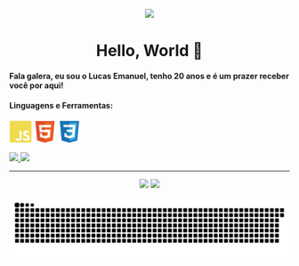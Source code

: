 <p align="center">
  <img src="https://media.giphy.com/media/FRWqO0naQunmERUJhS/giphy.gif">
</p>
<h1 align="center">Hello, World 🚀</h1>

#### Fala galera, eu sou o Lucas Emanuel, tenho 20 anos e é um prazer receber você por aqui!<br>

#### Linguagens e Ferramentas:
<div style="display: inline_block">
  <img align="center" alt="JS" height="40" width="40" src="https://raw.githubusercontent.com/devicons/devicon/master/icons/javascript/javascript-plain.svg">
  <img align="center" alt="HTML5" height="40" width="40" src="https://raw.githubusercontent.com/devicons/devicon/master/icons/html5/html5-original.svg">
  <img align="center" alt="CSS3" height="40" width="40" src="https://raw.githubusercontent.com/devicons/devicon/master/icons/css3/css3-original.svg">
</div><br>

<div>
  <a href="https://github.com/lucasemanuelms">
  <img height="150em" src="https://github-readme-stats.vercel.app/api?username=lucasemanuelms&show_icons=true&theme=radical&include_all_commits=true&count_private=true"/>
  <img height="150em" src="https://github-readme-stats.vercel.app/api/top-langs/?username=lucasemanuelms&layout=compact&langs_count=7&theme=radical"/>
</div>
  
---
<p align="center">
  <a href="https://instagram.com/lucasemanuelms" target="_blank"><img src="https://img.shields.io/badge/Instagram-E4405F?style=for-the-badge&logo=instagram&logoColor=white" target="_blank"></a>
  <a href="mailto:lucas.ufc1310@gmail.com" target="_blank"><img src="https://img.shields.io/badge/Gmail-D14836?style=for-the-badge&logo=gmail&logoColor=white" target="_blank"></a>
</p>
 
![Snake animation](https://github.com/lucasemanuelms/lucasemanuelms/blob/output/github-contribution-grid-snake.svg)

